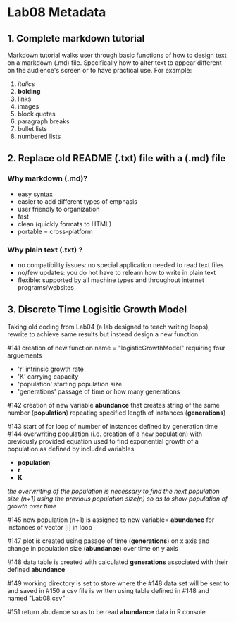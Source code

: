 # Lab08 Metadata

## 1. Complete markdown tutorial
Markdown tutorial walks user through basic functions of how to design text on a markdown (.md) file. Specifically how to alter text to appear different on the audience's screen or to have practical use.
For example:
1. _italics_
2. **bolding**
3. links
4. images
5. block quotes
6. paragraph breaks
6. bullet lists
7. numbered lists

## 2. Replace old README (.txt) file with a (.md) file
### Why markdown (.md)?
* easy syntax
 *  easier to add different types of emphasis
 *  user friendly to organization
* fast
* clean (quickly formats to HTML)
* portable = cross-platform
### Why plain text (.txt) ?
* no compatibility issues: no special application needed to read text files
* no/few updates: you do not have to relearn how to write in plain text
* flexible: supported by all machine types and throughout internet programs/websites

## 3. Discrete Time Logisitic Growth Model
Taking old coding from Lab04 (a lab designed to teach writing loops), rewrite to achieve same results but instead design a new function.

#141 creation of new function name = "logisticGrowthModel" requiring four arguements
* 'r' intrinsic growth rate
* 'K' carrying capacity
* 'population' starting population size
* 'generations' passage of time or how many generations

#142 creation of new variable **abundance** that creates string of the same number (**population**) repeating specified length of instances (**generations**)

#143 start of for loop of number of instances defined by generation time
#144 overwriting population (i.e. creation of a new population) with previously provided equation used to find exponential growth of a population as defined by included variables
* **population**
* **r**
* **K**

_the overwriting of the population is necessary to find the next population size (n+1) using the previous population size(n) so as to show population of growth over time_

#145 new population (n+1) is assigned to new variable= **abundance** for instances of vector [i] in loop

#147 plot is created using pasage of time (**generations**) on x axis and change in population size (**abundance**) over time on y axis

#148 data table is created with calculated **generations** associated with their defined **abundance**

#149 working directory is set to store where the #148 data set will be sent to and saved in
#150 a csv file is written using table defined in #148 and named "Lab08.csv"

#151 return abudance so as to be read **abundance** data in R console
